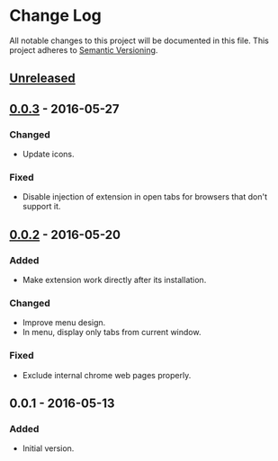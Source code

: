 # Change Log
All notable changes to this project will be documented in this file.
This project adheres to [Semantic Versioning](http://semver.org/).

## [Unreleased]

## [0.0.3] - 2016-05-27
### Changed
- Update icons.

### Fixed
- Disable injection of extension in open tabs for browsers that don't support it.

## [0.0.2] - 2016-05-20
### Added
- Make extension work directly after its installation.

### Changed
- Improve menu design.
- In menu, display only tabs from current window.

### Fixed
- Exclude internal chrome web pages properly.

## 0.0.1 - 2016-05-13
### Added
- Initial version.

[Unreleased]: https://github.com/matco/wheeltab/compare/v0.3.0...HEAD
[0.0.3]: https://github.com/matco/wheeltab/compare/v0.0.2...v0.0.3
[0.0.2]: https://github.com/matco/wheeltab/compare/v0.0.1...v0.0.2
